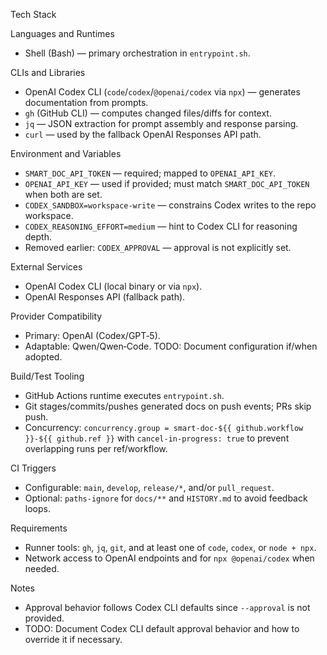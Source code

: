 Tech Stack

Languages and Runtimes
- Shell (Bash) — primary orchestration in `entrypoint.sh`.

CLIs and Libraries
- OpenAI Codex CLI (`code`/`codex`/`@openai/codex` via `npx`) — generates documentation from prompts.
- `gh` (GitHub CLI) — computes changed files/diffs for context.
- `jq` — JSON extraction for prompt assembly and response parsing.
- `curl` — used by the fallback OpenAI Responses API path.

Environment and Variables
- `SMART_DOC_API_TOKEN` — required; mapped to `OPENAI_API_KEY`.
- `OPENAI_API_KEY` — used if provided; must match `SMART_DOC_API_TOKEN` when both are set.
- `CODEX_SANDBOX=workspace-write` — constrains Codex writes to the repo workspace.
- `CODEX_REASONING_EFFORT=medium` — hint to Codex CLI for reasoning depth.
- Removed earlier: `CODEX_APPROVAL` — approval is not explicitly set.

External Services
- OpenAI Codex CLI (local binary or via `npx`).
- OpenAI Responses API (fallback path).

Provider Compatibility
- Primary: OpenAI (Codex/GPT‑5).
- Adaptable: Qwen/Qwen‑Code. TODO: Document configuration if/when adopted.

Build/Test Tooling
- GitHub Actions runtime executes `entrypoint.sh`.
- Git stages/commits/pushes generated docs on push events; PRs skip push.
 - Concurrency: `concurrency.group = smart-doc-${{ github.workflow }}-${{ github.ref }}` with `cancel-in-progress: true` to prevent overlapping runs per ref/workflow.

CI Triggers
- Configurable: `main`, `develop`, `release/*`, and/or `pull_request`.
- Optional: `paths-ignore` for `docs/**` and `HISTORY.md` to avoid feedback loops.

Requirements
- Runner tools: `gh`, `jq`, `git`, and at least one of `code`, `codex`, or `node + npx`.
- Network access to OpenAI endpoints and for `npx @openai/codex` when needed.

Notes
- Approval behavior follows Codex CLI defaults since `--approval` is not provided.
- TODO: Document Codex CLI default approval behavior and how to override it if necessary.
